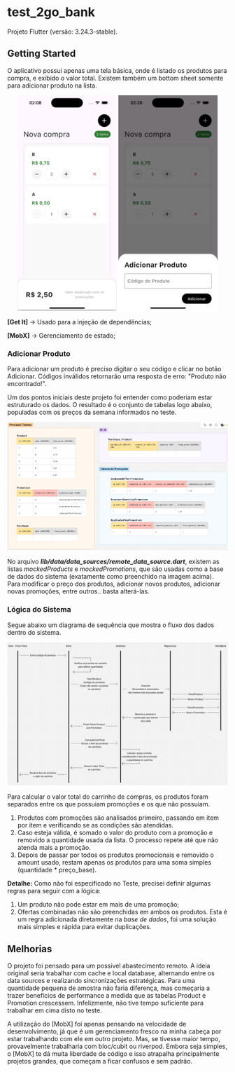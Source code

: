 # test_2go_bank

Projeto Flutter (versão: 3.24.3-stable).

## Getting Started

O aplicativo possui apenas uma tela básica, onde é listado os produtos para compra, e exibido o valor total.
Existem também um bottom sheet somente para adicionar produto na lista.

<p align="center">
  <img src="checkout.png" alt="Checkout Screen" width="45%" />
  <img src="add-product.png" alt="Add Product Screen" width="45%" />
</p>

**[Get It]** -> Usado para a injeção de dependências;

**[MobX]** -> Gerenciamento de estado;

### Adicionar Produto

Para adicionar um produto é preciso digitar o seu código e clicar no botão Adicionar.
Códigos inválidos retornarão uma resposta de erro: "Produto não encontrado!".

Um dos pontos iniciais deste projeto foi entender como poderiam estar estruturado os dados. O resultado é o conjunto de tabelas logo abaixo, populadas com os preços da semana informados no teste.

![Alt text](tabelas.png)

No arquivo ***lib/data/data_sources/remote_data_source.dart***, existem as listas *mockedProducts* e *mockedPromotions*, que são usadas como a base de dados do sistema (exatamente como preenchido na imagem acima). Para modificar o preço dos produtos, adicionar novos produtos, adicionar novas promoções, entre outros.. basta alterá-las.

### Lógica do Sistema

Segue abaixo um diagrama de sequência que mostra o fluxo dos dados dentro do sistema.

![Alt text](diagrama-sequencia.png)

Para calcular o valor total do carrinho de compras, os produtos foram separados entre os que possuiam promoções e os que não possuiam.

1. Produtos com promoções são analisados primeiro, passando em item por item e verificando se as condições são atendidas.
2. Caso esteja válida, é somado o valor do produto com a promoção e removido a quantidade usada da lista. O processo repete até que não atenda mais a promoção.
3. Depois de passar por todos os produtos promocionais e removido o amount usado, restam apenas os produtos para uma soma simples (quantidade * preço_base).


**Detalhe:** Como não foi especificado no Teste, precisei definir algumas regras para seguir com a lógica:

1. Um produto não pode estar em mais de uma promoção;
2. Ofertas combinadas não são preenchidas em ambos os produtos. Esta é um regra adicionada diretamente na *base de dados*, foi uma solução mais simples e rápida para evitar duplicações.

## Melhorias

O projeto foi pensado para um possível abastecimento remoto. A ideia original seria trabalhar com cache e local database, alternando entre os data sources e realizando sincronizações estratégicas. Para uma quantidade pequena de amostra não faria diferença, mas começaria a trazer benefícios de performance a medida que as tabelas Product e Promotion crescessem. Infelizmente, não tive tempo suficiente para trabalhar em cima disto no teste.

A utilização do [MobX] foi apenas pensando na velocidade de desenvolvimento, já que é um gerenciamento fresco na minha cabeça por estar trabalhando com ele em outro projeto. Mas, se tivesse maior tempo, provavelmente trabalharia com bloc/cubit ou riverpod. Embora seja simples, o [MobX] te dá muita liberdade de código e isso atrapalha principalmente projetos grandes, que começam a ficar confusos e sem padrão.
